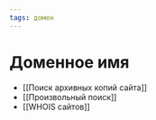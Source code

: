 ```yaml
---
tags: домен
---
```


# Доменное имя

- [[Поиск архивных копий сайта]]
- [[Произвольный поиск]]
- [[WHOIS сайтов]]
